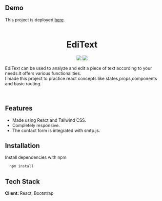 
## Demo

This project is deployed [here](https://usabilityhub-landingpage-clone.netlify.app/).
<br>
<br>

<h1 align=center><b>EdiText</b></h1>
<p align="center"><img  src="https://img.shields.io/badge/react-%2320232a.svg?style=for-the-badge&logo=react&logoColor=%2361DAFB"  />
<img  src="https://img.shields.io/badge/bootstrap-%238511FA.svg?style=for-the-badge&logo=bootstrap&logoColor=white"  /></p>


EdiText can be used to analyze and edit a piece of text according to your needs.It offers various functionalities.<br>
I made this project to practice react concepts like states,props,components and basic routing.

<br>

## Features

- Made using React and Tailwind CSS.
- Completely responsive.
- The contact form is integrated with smtp.js.



## Installation

Install dependencies with npm

```bash
  npm install 
```
    
## Tech Stack

**Client:** React,  Bootstrap

<!-- **Server:** Node, Express -->

